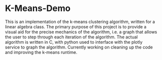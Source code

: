 # K-Means-Demo
This is an implementation of the k-means clustering algorithm, written for a linear algebra class. The primary purpose of this project is to provide a visual aid for the precise mechanics of the algorithm, i.e. a graph that allows the user to step through each iteration of the algorithm. The actual algorithm is written in C, with python used to interface with the plotly service to graph the algorithm. Currently working on cleaning up the code and improving the k-means runtime. 
